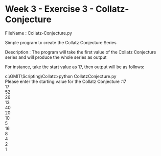 # Week 3 - Exercise 3 - Collatz-Conjecture
FileName : Collatz-Conjecture.py

Simple program to create the Collatz Conjecture Series

Description : The program will take the first value of the Collatz Conjecture series and will produce the whole series as output

For instance, take the start value as 17, then output will be as follows:

c:\GMIT\Scripting\Collatz>python CollatzConjecture.py                                       
Please enter the starting value for the Collatz Conjecture :17                              
17                                                                                          
52                                                                                          
26                                                                                          
13                                                                                          
40                                                                                          
20                                                                                          
10                                                                                          
5                                                                                           
16                                                                                          
8                                                                                           
4                                                                                           
2                                                                                           
1
